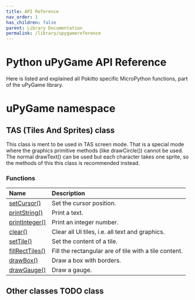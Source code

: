 ```yaml
---
title: API Reference
nav_order: 1
has_children: false
parent: Library Documentation
permalink: /library/upygamereference
---
```


# Python uPyGame API Reference

Here is listed and explained all Pokitto specific MicroPython functions, part of the uPyGame library.

<h1> uPyGame <span class="label label-green">namespace</span></h1>

<h2> TAS (Tiles And Sprites) <span class="label label-purple">class</span></h2>

This class is ment to be used in TAS screen mode. That is a special mode where the graphics primitive methods (like drawCircle()) cannot be used. The normal drawText() can be used but each character takes one sprite, so the methods of this this class is recommended instead. 

### Functions

| Name                                                                     | Description                                                  |
|:-------------------------------------------------------------------------|:-------------------------------------------------------------|
| [setCursor()]({{site.url}}{{site.baseurl}}/library/upygame/setcursor)               | Set the cursor position.                                          | 
| [printString()]({{site.url}}{{site.baseurl}}/library/upygame/printstring)       | Print a text.                                             |
| [printInteger()]({{site.url}}{{site.baseurl}}/library/upygame/printinteger)             | Print an integer number.                               |
| [clear()]({{site.url}}{{site.baseurl}}/library/upygame/clear)     | Clear all UI tiles, i.e. all text and graphics.                   |
| [setTile()]({{site.url}}{{site.baseurl}}/library/upygame/settile)           | Set the content of a tile.                   |
| [fillRectTiles()]({{site.url}}{{site.baseurl}}/library/upygame/fillrecttiles)                 | Fill the rectangular are of tile with a tile content.                                     |
| [drawBox()]({{site.url}}{{site.baseurl}}/library/upygame/drawbox) | Draw a box with borders.                                             |
| [drawGauge()]({{site.url}}{{site.baseurl}}/library/upygame/drawgauge) | Draw a gauge.                                             |


<h2> Other classes  TODO <span class="label label-purple">class</span></h2>

